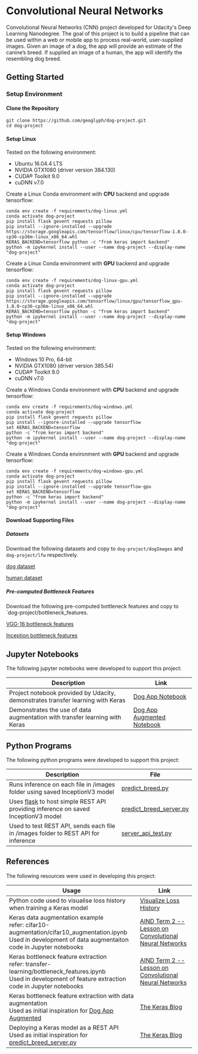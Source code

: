 # Convolutional Neural Networks

Convolutional Neural Networks (CNN) project developed for Udacity's Deep Learning Nanodegree. The goal of this project is to build a pipeline that can be used within a web or mobile app to process real-world, user-supplied images. Given an image of a dog, the app will provide an estimate of the canine’s breed. If supplied an image of a human, the app will identify the resembling dog breed.

## Getting Started

### Setup Environment

#### Clone the Repository

``` batch
git clone https://github.com/geoglyph/dog-project.git
cd dog-project
```

#### Setup Linux

Tested on the following environment:

- Ubuntu 16.04.4 LTS
- NVIDIA GTX1080 (driver version 384.130)
- CUDA® Toolkit 9.0
- cuDNN v7.0

Create a Linux Conda environment with **CPU** backend and upgrade tensorflow:

``` batch
conda env create -f requirements/dog-linux.yml
conda activate dog-project
pip install flask gevent requests pillow
pip install --ignore-installed --upgrade https://storage.googleapis.com/tensorflow/linux/cpu/tensorflow-1.8.0-cp36-cp36m-linux_x86_64.whl
KERAS_BACKEND=tensorflow python -c "from keras import backend"
python -m ipykernel install --user --name dog-project --display-name "dog-project"
 ```

Create a Linux Conda environment with **GPU** backend and upgrade tensorflow:

``` batch
conda env create -f requirements/dog-linux-gpu.yml
conda activate dog-project
pip install flask gevent requests pillow
pip install --ignore-installed --upgrade https://storage.googleapis.com/tensorflow/linux/gpu/tensorflow_gpu-1.8.0-cp36-cp36m-linux_x86_64.whl
KERAS_BACKEND=tensorflow python -c "from keras import backend"
python -m ipykernel install --user --name dog-project --display-name "dog-project"
```

#### Setup Windows

Tested on the following environment:

- Windows 10 Pro, 64-bit
- NVIDIA GTX1080 (driver version 385.54)
- CUDA® Toolkit 9.0
- cuDNN v7.0

Create a Windows Conda environment with **CPU** backend and upgrade tensorflow:

``` batch
conda env create -f requirements/dog-windows.yml
conda activate dog-project
pip install flask gevent requests pillow
pip install --ignore-installed --upgrade tensorflow
set KERAS_BACKEND=tensorflow
python -c "from keras import backend"
python -m ipykernel install --user --name dog-project --display-name "dog-project"
 ```

Create a Windows Conda environment with **GPU** backend and upgrade tensorflow:

``` batch
conda env create -f requirements/dog-windows-gpu.yml
conda activate dog-project
pip install flask gevent requests pillow
pip install --ignore-installed --upgrade tensorflow-gpu
set KERAS_BACKEND=tensorflow
python -c "from keras import backend"
python -m ipykernel install --user --name dog-project --display-name "dog-project"
```

#### Download Supporting Files

##### Datasets

Download the following datasets and copy to `dog-project/dogImages` and `dog-project/lfw` respectively.

[dog dataset](https://s3-us-west-1.amazonaws.com/udacity-aind/dog-project/dogImages.zip)

[human dataset](https://s3-us-west-1.amazonaws.com/udacity-aind/dog-project/lfw.zip)

##### Pre-computed Bottleneck Features

Download the following pre-computed bottleneck features and copy to `dog-project/bottleneck_features.

[VGG-16 bottleneck features](https://s3-us-west-1.amazonaws.com/udacity-aind/dog-project/DogVGG16Data.npz)

[Inception bottleneck features](https://s3-us-west-1.amazonaws.com/udacity-aind/dog-project/DogInceptionV3Data.npz)

## Jupyter Notebooks

The following jupyter notebooks were developed to support this project:

Description | Link
--- | ---
Project notebook provided by Udacity, demonstrates transfer learning with Keras | [Dog App Notebook](./dog_app/dog_app.md)
Demonstrates the use of data augmentation with transfer learning with Keras | [Dog App Augmented Notebook](./dog_app_augmented/dog_app_augmented.md)

## Python Programs

The following python programs were developed to support this project:

Description | File
--- | ---
Runs inference on each file in /images folder using saved InceptionV3 model | [predict_breed.py](./predict_breed.py)
Uses [flask](http://flask.pocoo.org/) to host simple REST API providing inference on saved InceptionV3 model | [predict_breed_server.py](./predict_breed.py)
Used to test REST API, sends each file in /images folder to REST API for inference | [server_api_test.py](./server_api_testpy)

## References

The following resources were used in developing this project:

Usage | Link
--- | ---
Python code used to visualise loss history when training a Keras model | [Visualize Loss History](https://chrisalbon.com/deep_learning/keras/visualize_loss_history/)
Keras data augmentation example<br>refer: cifar10-augmentation/cifar10_augmentation.ipynb<br>Used in development of data augmentaiton code in Jupyter notebooks  | [AIND Term 2 -- Lesson on Convolutional Neural Networks](https://github.com/udacity/aind2-cnn)
Keras bottleneck feature extraction<br>refer: transfer-learning/bottleneck_features.ipynb<br>Used in development of feature extraction code in Jupyter notebooks | [AIND Term 2 -- Lesson on Convolutional Neural Networks](https://github.com/udacity/aind2-cnn)
Keras bottleneck feature extraction with data augmentation<br>Used as initial inspiration for [Dog App Augmented](./dog_app_augmented/dog_app_augmented.md) | [The Keras Blog](https://blog.keras.io/building-powerful-image-classification-models-using-very-little-data.html)
Deploying a Keras model as a REST API<br>Used as initial inspiration for [predict_breed_server.py](./predict_breed.py) | [The Keras Blog](https://blog.keras.io/building-a-simple-keras-deep-learning-rest-api.html)
